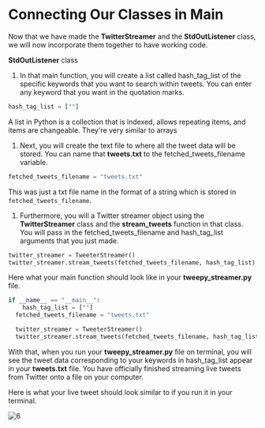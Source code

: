 # Connecting Our Classes in Main

Now that we have made the **TwitterStreamer** and the **StdOutListener** class, we will now incorporate them together to have working code.

**StdOutListener** class

1. In that main function, you will create a list called hash\_tag\_list of the specific keywords that you want to search within tweets. You can enter any keyword that you want in the quotation marks.

```python
hash_tag_list = [""]
```

A list in Python is a collection that is indexed, allows repeating items, and items are changeable. They're very similar to arrays

1. Next, you will create the text file to where all the tweet data will be stored. You can name that **tweets.txt** to the fetched\_tweets\_filename variable.

```python
fetched_tweets_filename = "tweets.txt"
```

This was just a txt file name in the format of a string which is stored in `fetched_tweets_filename`.

1. Furthermore, you will a Twitter streamer object using the **TwitterStreamer** class and the **stream\_tweets** function in that class. You will pass in the fetched\_tweets\_filename and hash\_tag\_list arguments that you just made.

```python
twitter_streamer = TweeterStreamer()
twitter_streamer.stream_tweets(fetched_tweets_filename, hash_tag_list)
```

Here what your main function should look like in your **tweepy\_streamer.py** file.

```python
if __name__ == "__main__":
    hash_tag_list = [""]
  fetched_tweets_filename = "tweets.txt"

  twitter_streamer = TweeterStreamer()
  twitter_streamer.stream_tweets(fetched_tweets_filename, hash_tag_list)
```

With that, when you run your **tweepy\_streamer.py** file on terminal, you will see the tweet data corresponding to your keywords in hash\_tag\_list appear in your **tweets.txt** file. You have officially finished streaming live tweets from Twitter onto a file on your computer.

Here is what your live tweet should look similar to if you run it in your terminal.

![6](https://github.com/bitprj/curriculum/tree/248f3736c723250c63af1faf364df8bd633b83d7/Users/jiaxianjuliama/Desktop/Bit/curriculumHub/Module_Twitter_API/activities/Act1_Intro%20to%20Twitter%20API/New/6.jpg)


